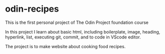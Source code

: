 # odin-recipes

This is the first personal project of The Odin Project foundation course

In this project I learn about basic html, including boilerplate, image, heading, hyperlink, list, executing git, commit, and to code in VScode editor.

The project is to make website about cooking food recipes.